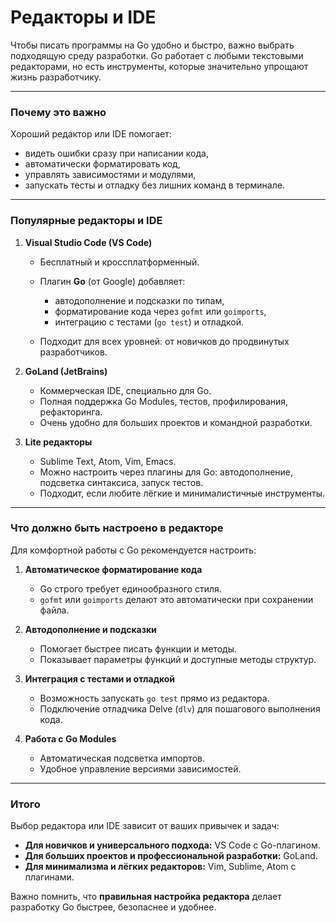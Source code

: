 # Редакторы и IDE

Чтобы писать программы на Go удобно и быстро, важно выбрать подходящую среду разработки. Go работает с любыми текстовыми редакторами, но есть инструменты, которые значительно упрощают жизнь разработчику.

---

### Почему это важно

Хороший редактор или IDE помогает:

* видеть ошибки сразу при написании кода,
* автоматически форматировать код,
* управлять зависимостями и модулями,
* запускать тесты и отладку без лишних команд в терминале.

---

### Популярные редакторы и IDE

1. **Visual Studio Code (VS Code)**

   * Бесплатный и кроссплатформенный.
   * Плагин **Go** (от Google) добавляет:

     * автодополнение и подсказки по типам,
     * форматирование кода через `gofmt` или `goimports`,
     * интеграцию с тестами (`go test`) и отладкой.
   * Подходит для всех уровней: от новичков до продвинутых разработчиков.

2. **GoLand (JetBrains)**

   * Коммерческая IDE, специально для Go.
   * Полная поддержка Go Modules, тестов, профилирования, рефакторинга.
   * Очень удобно для больших проектов и командной разработки.

3. **Lite редакторы**

   * Sublime Text, Atom, Vim, Emacs.
   * Можно настроить через плагины для Go: автодополнение, подсветка синтаксиса, запуск тестов.
   * Подходит, если любите лёгкие и минималистичные инструменты.

---

### Что должно быть настроено в редакторе

Для комфортной работы с Go рекомендуется настроить:

1. **Автоматическое форматирование кода**

   * Go строго требует единообразного стиля.
   * `gofmt` или `goimports` делают это автоматически при сохранении файла.

2. **Автодополнение и подсказки**

   * Помогает быстрее писать функции и методы.
   * Показывает параметры функций и доступные методы структур.

3. **Интеграция с тестами и отладкой**

   * Возможность запускать `go test` прямо из редактора.
   * Подключение отладчика Delve (`dlv`) для пошагового выполнения кода.

4. **Работа с Go Modules**

   * Автоматическая подсветка импортов.
   * Удобное управление версиями зависимостей.

---

### Итого

Выбор редактора или IDE зависит от ваших привычек и задач:

* **Для новичков и универсального подхода:** VS Code с Go-плагином.
* **Для больших проектов и профессиональной разработки:** GoLand.
* **Для минимализма и лёгких редакторов:** Vim, Sublime, Atom с плагинами.

Важно помнить, что **правильная настройка редактора** делает разработку Go быстрее, безопаснее и удобнее.